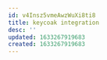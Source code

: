 ```yaml
---
id: v4Insz5vmeAwzWuXi8ti8
title: keycoak integration
desc: ''
updated: 1633267919683
created: 1633267919683
---
```


